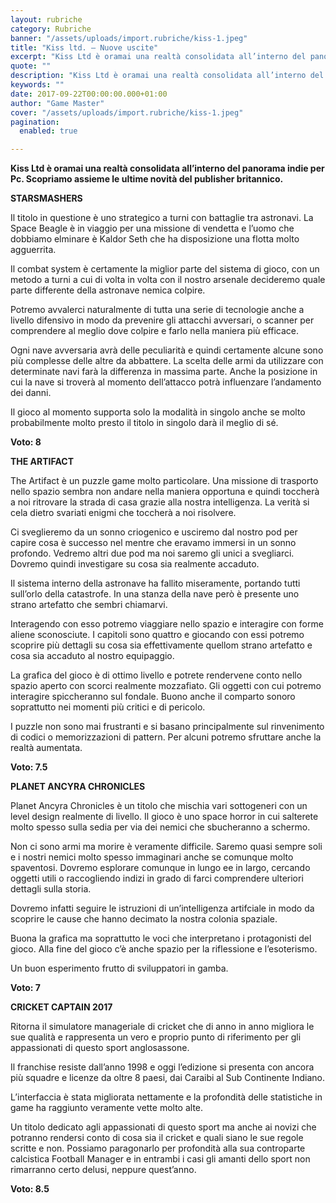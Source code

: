```yaml
---
layout: rubriche
category: Rubriche
banner: "/assets/uploads/import.rubriche/kiss-1.jpeg"
title: "Kiss ltd. – Nuove uscite"
excerpt: "Kiss Ltd è oramai una realtà consolidata all’interno del panorama indie per Pc. Scopriamo assieme le ultime novità del publisher britannico. STARSMASHERS Il titolo in questione è uno strategico a turni con battaglie tra astronavi. La Space Beagle è in viaggio per una missione di vendetta e l’uomo che dobbiamo elminare è Kaldor Seth che [&hellip"
quote: ""
description: "Kiss Ltd è oramai una realtà consolidata all’interno del panorama indie per Pc. Scopriamo assieme le ultime novità del publisher britannico. STARSMASHERS Il titolo in questione è uno strategico a turni con battaglie tra astronavi. La Space Beagle è in viaggio per una missione di vendetta e l’uomo che dobbiamo elminare è Kaldor Seth che [&hellip"
keywords: ""
date: 2017-09-22T00:00:00.000+01:00
author: "Game Master"
cover: "/assets/uploads/import.rubriche/kiss-1.jpeg"
pagination:
  enabled: true

---
```


**Kiss Ltd è oramai una realtà consolidata all’interno del panorama indie per Pc. Scopriamo assieme le ultime novità del publisher britannico.**

 **STARSMASHERS**

Il titolo in questione è uno strategico a turni con battaglie tra astronavi. La Space Beagle è in viaggio per una missione di vendetta e l’uomo che dobbiamo elminare è Kaldor Seth che ha disposizione una flotta molto agguerrita.

Il combat system è certamente la miglior parte del sistema di gioco, con un metodo a turni a cui di volta in volta con il nostro arsenale decideremo quale parte differente della astronave nemica colpire.

Potremo avvalerci naturalmente di tutta una serie di tecnologie anche a livello difensivo in modo da prevenire gli attacchi avversari, o scanner per comprendere al meglio dove colpire e farlo nella maniera più efficace.

Ogni nave avversaria avrà delle peculiarità e quindi certamente alcune sono più complesse delle altre da abbattere. La scelta delle armi da utilizzare con determinate navi farà la differenza in massima parte. Anche la posizione in cui la nave si troverà al momento dell’attacco potrà influenzare l’andamento dei danni.

Il gioco al momento supporta solo la modalità in singolo anche se molto probabilmente molto presto il titolo in singolo darà il meglio di sé.

 **Voto: 8**

**THE ARTIFACT**

The Artifact è un puzzle game molto particolare. Una missione di trasporto nello spazio sembra non andare nella maniera opportuna e quindi toccherà a noi ritrovare la strada di casa grazie alla nostra intelligenza. La verità si cela dietro svariati enigmi che toccherà a noi risolvere.

Ci sveglieremo da un sonno criogenico e usciremo dal nostro pod per capire cosa è successo nel mentre che eravamo immersi in un sonno profondo. Vedremo altri due pod ma noi saremo gli unici a svegliarci. Dovremo quindi investigare su cosa sia realmente accaduto.

Il sistema interno della astronave ha fallito miseramente, portando tutti sull’orlo della catastrofe. In una stanza della nave però è presente uno strano artefatto che sembri chiamarvi.

Interagendo con esso potremo viaggiare nello spazio e interagire con forme aliene sconosciute. I capitoli sono quattro e giocando con essi potremo scoprire più dettagli su cosa sia effettivamente quellom strano artefatto e cosa sia accaduto al nostro equipaggio.

La grafica del gioco è di ottimo livello e potrete rendervene conto nello spazio aperto con scorci realmente mozzafiato. Gli oggetti con cui potremo interagire spiccheranno sul fondale. Buono anche il comparto sonoro soprattutto nei momenti più critici e di pericolo.

I puzzle non sono mai frustranti e si basano principalmente sul rinvenimento di codici o memorizzazioni di pattern. Per alcuni potremo sfruttare anche la realtà aumentata.

**Voto: 7.5**

**PLANET ANCYRA CHRONICLES**

Planet Ancyra Chronicles è un titolo che mischia vari sottogeneri con un level design realmente di livello. Il gioco è uno space horror in cui salterete molto spesso sulla sedia per via dei nemici che sbucheranno a schermo.

Non ci sono armi ma morire è veramente difficile. Saremo quasi sempre soli e i nostri nemici molto spesso immaginari anche se comunque molto spaventosi. Dovremo esplorare comunque in lungo ee in largo, cercando oggetti utili o raccogliendo indizi in grado di farci comprendere ulteriori dettagli sulla storia.

Dovremo infatti seguire le istruzioni di un’intelligenza artifciale in modo da scoprire le cause che hanno decimato la nostra colonia spaziale.

Buona la grafica ma soprattutto le voci che interpretano i protagonisti del gioco. Alla fine del gioco c’è anche spazio per la riflessione e l’esoterismo.

Un buon esperimento frutto di sviluppatori in gamba.

**Voto: 7**

**CRICKET CAPTAIN 2017**

Ritorna il simulatore manageriale di cricket che di anno in anno migliora le sue qualità e rappresenta un vero e proprio punto di riferimento per gli appassionati di questo sport anglosassone.

Il franchise resiste dall’anno 1998 e oggi l’edizione si presenta con ancora più squadre e licenze da oltre 8 paesi, dai Caraibi al Sub Continente Indiano.

L’interfaccia è stata migliorata nettamente e la profondità delle statistiche in game ha raggiunto veramente vette molto alte.

Un titolo dedicato agli appassionati di questo sport ma anche ai novizi che potranno rendersi conto di cosa sia il cricket e quali siano le sue regole scritte e non. Possiamo paragonarlo per profondità alla sua controparte calcistica Football Manager e in entrambi i casi gli amanti dello sport non rimarranno certo delusi, neppure quest’anno.

**Voto: 8.5**